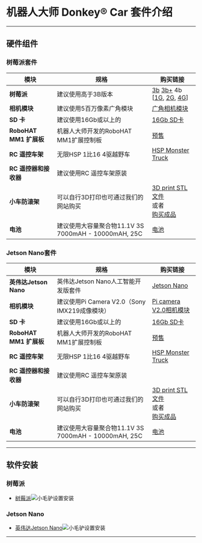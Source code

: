 # 机器人大师 Donkey&reg; Car 套件介绍

---
硬件组件
---

### 树莓派套件

| 模块 | 规格 | 购买链接 |
|---|---|---|
| **树莓派** | 建议使用高于3B版本 | [3b]() [3b+]() 4b [[1G](), [2G](), [4G]()] |
| **相机模块** | 建议使用5百万像素广角模块  | [广角相机模块]()
| **SD 卡**  | 建议使用16Gb或以上的  | [16Gb SD卡]()  |
| **RoboHAT MM1 扩展板**  | 机器人大师开发的RoboHAT MM1扩展控制板 | [预售]() |
| **RC 遥控车架**  | 无限HSP 1比16 4驱越野车 | [HSP Monster Truck]()  |
| **RC 遥控器和接收器**  | 建议使用RC 遥控车架原装  |  |
| **小车防滚架** | 可以自行3D打印也可通过我们的网站购买  | [3D print STL文件]() <br>或者<br> [购买成品]()  |
| **电池**  | 建议使用大容量聚合物11.1V 3S 7000mAH - 10000mAH, 25C  | [电池]() |


### Jetson Nano套件

| 模块 | 规格 | 购买链接 |
|---|---|---|
| **英伟达Jetson Nano** | 英伟达Jetson Nano人工智能开发版套件 | [Jetson Nano]() |
| **相机模块** | 建议使用Pi Camera V2.0（Sony IMX219成像模块） | [Pi camera V2.0相机模块]()|
| **SD 卡**  | 建议使用16Gb或以上的  | [16Gb SD卡]()  |
| **RoboHAT MM1 扩展板**  | 机器人大师开发的RoboHAT MM1扩展控制板 | [预售]() |
| **RC 遥控车架**  | 无限HSP 1比16 4驱越野车 | [HSP Monster Truck]()  |
| **RC 遥控器和接收器**  | 建议使用RC 遥控车架原装  |  |
| **小车防滚架** | 可以自行3D打印也可通过我们的网站购买 | [3D print STL文件]() <br>或者<br> [购买成品]() |
| **电池**  | 建议使用大容量聚合物11.1V 3S 7000mAH - 10000mAH, 25C  | [电池]() |

---

软件安装
---

### 树莓派

* [树莓派](example/donkeycar/robot_sbc/setup_raspberry_pi_cn.md)![小毛驴](/assets/logos/rpi_logo.png)设置安装

### Jetson Nano

* [英伟达Jetson Nano](example/donkeycar/obot_sbc/setup_jetson_nano_cn.md)![小毛驴](/assets/logos/nvidia_logo.png)设置安装

---
